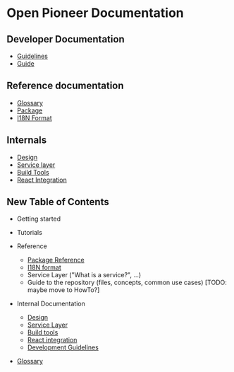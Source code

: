 # Open Pioneer Documentation

## Developer Documentation

-   [Guidelines](./dev/Guidelines.md)
-   [Guide](./dev/Guide.md)

## Reference documentation

-   [Glossary](./reference/Glossary.md)
-   [Package](./reference/Package.md)
-   [I18N Format](./reference/I18nFormat.md)

## Internals

-   [Design](./internals/Design.md)
-   [Service layer](./internals/ServiceLayer.md)
-   [Build Tools](./internals/BuildTools.md)
-   [React Integration](./internals/ReactIntegration.md)

## New Table of Contents

-   Getting started
-   Tutorials
-   Reference

    -   [Package Reference](./reference/Package.md)
    -   [I18N format](./reference/I18nFormat.md)
    -   Service Layer ("What is a service?", ...)
    -   Guide to the repository (files, concepts, common use cases) [TODO: maybe move to HowTo?]

-   Internal Documentation

    -   [Design](./internals/Design.md)
    -   [Service Layer](./internals/ServiceLayer.md)
    -   [Build tools](./internals/BuildTools.md)
    -   [React integration](./internals/ReactIntegration.md)
    -   [Development Guidelines](./internals/Guidelines.md)

-   [Glossary](./Glossary.md)
